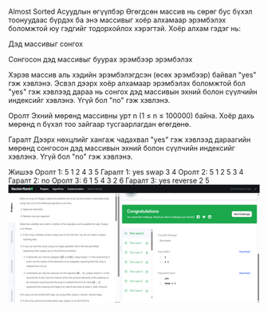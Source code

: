 Almost Sorted 
Асуудлын өгүүлбэр
Өгөгдсөн массив нь сөрөг бус бүхэл тоонуудаас бүрдэх ба энэ массивыг хоёр алхамаар эрэмбэлэх боломжтой юу гэдгийг тодорхойлох хэрэгтэй. Хоёр алхам гэдэг нь:

Дэд массивыг сонгох

Сонгосон дэд массивыг буурах эрэмбээр эрэмбэлэх

Хэрэв массив аль хэдийн эрэмбэлэгдсэн (өсөх эрэмбээр) байвал "yes" гэж хэвлэнэ. Эсвэл дээрх хоёр алхамаар эрэмбэлэх боломжтой бол "yes" гэж хэвлээд дараа нь сонгох дэд массивын эхний болон сүүлчийн индексийг хэвлэнэ. Үгүй бол "no" гэж хэвлэнэ.

Оролт
Эхний мөрөнд массивны урт n (1 ≤ n ≤ 100000) байна.
Хоёр дахь мөрөнд n бүхэл тоо зайгаар тусгаарлагдан өгөгдөнө.

Гаралт
Дээрх нөхцлийг хангаж чадахвал "yes" гэж хэвлээд дараагийн мөрөнд сонгосон дэд массивын эхний болон сүүлчийн индексийг хэвлэнэ. Үгүй бол "no" гэж хэвлэнэ.

Жишээ
Оролт 1:
5
1 2 4 3 5
Гаралт 1:
yes
swap 3 4
Оролт 2:
5
1 2 5 3 4
Гаралт 2:
no
Оролт 3:
6
1 5 4 3 2 6
Гаралт 3:
yes
reverse 2 5
![alt text](<Screenshot (298).png>)